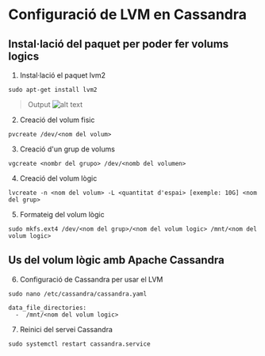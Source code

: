 # Configuració de LVM en Cassandra

## Instal·lació del paquet per poder fer volums logics

1. Instal·lació el paquet lvm2
```
sudo apt-get install lvm2
```
> Output
 ![alt text](../../images/CASSANDRA/CONFIGURACIÓ/LVM/1.jpg)

2. Creació del volum fisic

```
pvcreate /dev/<nom del volum>
```

3. Creació d'un grup de volums

```
vgcreate <nombr del grupo> /dev/<nomb del volumen>
```

4. Creació del volum lògic

```
lvcreate -n <nom del volum> -L <quantitat d'espai> [exemple: 10G] <nom del grup>
```

5. Formateig del volum lògic
```
sudo mkfs.ext4 /dev/<nom del grup>/<nom del volum logic> /mnt/<nom del volum logic>
```

## Us del volum lògic amb Apache Cassandra

6. Configuració de Cassandra per usar el LVM

```
sudo nano /etc/cassandra/cassandra.yaml

data_file_directories:
  -  /mnt/<nom del volum logic>
```

7. Reinici del servei Cassandra

```
sudo systemctl restart cassandra.service
```